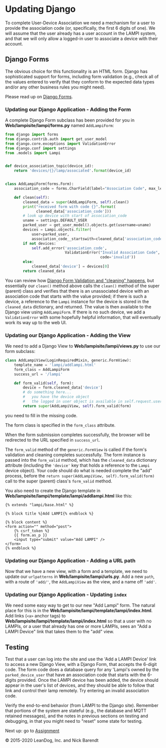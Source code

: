 # Updating Django 

To complete User-Device Association we need a mechanism for a user to provide the association code (or, specifically, the first 6 digits of one).  We will assume that the user already has a user account in the LAMPI system, and that we will only allow a logged-in user to associate a device with their account.

## Django Forms

The obvious choice for this functionality is an HTML form.  Django has sophisticated support for forms, including form validation (e.g., check all of the values entered to verify that they conform to the expected data types and/or any other business rules you might need).

Please read up on [Django Forms](https://docs.djangoproject.com/en/2.1/topics/forms/).

### Updating our Django Application - Adding the Form

A complete Django Form subclass has been provided for you in **Web/lampisite/lampi/forms.py** named `AddLampiForm`:

```python
from django import forms
from django.contrib.auth import get_user_model
from django.core.exceptions import ValidationError
from django.conf import settings
from .models import Lampi


def device_association_topic(device_id):
    return 'devices/{}/lamp/associated'.format(device_id)


class AddLampiForm(forms.Form):
    association_code = forms.CharField(label="Association Code", max_length=6)

    def clean(self):
        cleaned_data = super(AddLampiForm, self).clean()
        print("received form with code {}".format(
              cleaned_data['association_code']))
        # look up device with start of association_code
        uname = settings.DEFAULT_USER
        parked_user = get_user_model().objects.get(username=uname)
        devices = Lampi.objects.filter(
            user=parked_user,
            association_code__startswith=cleaned_data['association_code'])
        if not devices:
            self.add_error('association_code',
                           ValidationError("Invalid Association Code",
                                           code='invalid'))
        else:
            cleaned_data['device'] = devices[0]
        return cleaned_data
```

You can review how [Django Form Validation and "cleaning" happens](https://docs.djangoproject.com/en/2.1/ref/forms/validation/), but essentially our `clean()` method above calls the `clean()` method of the super (parent) class and verifies that there is an unassociated device with an association code that starts with the value provided; if there is such a device, a reference to the `Lampi` instance for the device is stored in the `cleaned_data` dictionary, and returned.  The value is then available to the Django view using `AddLampiForm`.  If there is no such device, we add a `ValidationError` with some hopefully helpful information, that will eventually work its way up to the web UI.

### Updating our Django Application - Adding the View

We need to add a Django View to **Web/lampisite/lampi/views.py** to use our form subclass:

```python
class AddLampiView(LoginRequiredMixin, generic.FormView):
    template_name = 'lampi/addlampi.html'
    form_class = AddLampiForm
    success_url = '/lampi'

    def form_valid(self, form):
        device = form.cleaned_data['device']
        # do something here...
        #   you have the device object
        #   the logged in user object is available in self.request.user
        return super(AddLampiView, self).form_valid(form)
```

you need to fill in the missing code.

The form class is specified in the `form_class` attribute.  

When the form submission completes successfully, the browser will be redirected to the URL specified in `success_url`.

The `form_valid` method of the `generic.FormView` is called if the form's validation and cleaning completes successfully.  The form instance is passed into the `form_valid` method, which has the `cleaned_data` dictionary attribute (including the `'device'` key that holds a reference to the `Lampi` device object).  Your code should do what is needed complete the "add" process, before the `return super(AddLampiView, self).form_valid(form)` call to the super (parent) class's `form_valid` method.

You also need to create the Django template in **Web/lampisite/lampi/template/lampi/addlampi.html** like this:

```
{% extends "lampi/base.html" %}

{% block title %}Add LAMPI{% endblock %}

{% block content %}
<form action="" method="post">
    {% csrf_token %}
    {{ form.as_p }}
    <input type="submit" value="Add LAMPI" />
</form>
{% endblock %}
```

### Updating our Django Application - Adding a URL path

Now that we have a new view, with a form and a template, we need to update our `urlpatterns` in **Web/lampisite/lampi/urls.py**.  Add a new `path`, with a route of `'add/'`, the `AddLampiView` as the view, and a name off `'add'`.

### Updating our Django Application - Updating `index`

We need some easy way to get to our new "Add Lampi" form.  The natural place for this is in the **Web/lampisite/lampi/template/lampi/index.html**.  Add links (`<a>` anchor tags) to **Web/lampisite/lampi/template/lampi/index.html** so that a user with no LAMPIs, or a user that already has one or more LAMPIs, sees an "Add a LAMPI Device" link that takes them to the "add" view.

## Testing

Test that a user can log into the site and use the 'Add a LAMPI Device' link to access a new Django View, with a Django Form, that accepts the 6-digit code.  The form code does a database query for any 'Lampi's owned by the `parked_device_user` that have an association code that starts with the 6-digits provided.  Once the LAMPI device has been added, the device should appear in the user's list of devices, and they should be able to follow that link and control their lamp remotely.  Try entering an invalid association code.

Verify the end-to-end behavior (from LAMPI to the Django site).  Remember that portions of the system are stateful (e.g., the database and MQTT retained messages), and the notes in previous sections on testing and debugging, in that you might need to "reset" some state for testing.

Next up: go to [Assignment](../07.8_Assignment/README.md)

&copy; 2015-2020 LeanDog, Inc. and Nick Barendt

